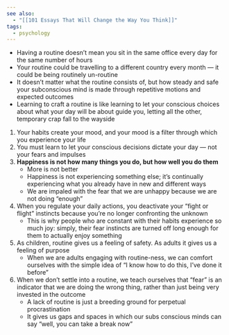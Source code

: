 ```yaml
---
see also:
  - "[[101 Essays That Will Change the Way You Think]]"
tags:
  - psychology
---
```


- Having a routine doesn’t mean you sit in the same office every day for the same number of hours
- Your routine could be travelling to a different country every month — it could be being routinely un-routine
- It doesn’t matter what the routine consists of, but how steady and safe your subconscious mind is made through repetitive motions and expected outcomes
- Learning to craft a routine is like learning to let your conscious choices about what your day will be about guide you, letting all the other, temporary crap fall to the wayside

1. Your habits create your mood, and your mood is a filter through which you experience your life
2. You must learn to let your conscious decisions dictate your day — not your fears and impulses
3. **Happiness is not how many things you do, but how well you do them**
   - More is not better
   - Happiness is not experiencing something else; it’s continually experiencing what you already have in new and different ways
   - We are impaled with the fear that we are unhappy because we are not doing “enough”
4. When you regulate your daily actions, you deactivate your “fight or flight” instincts because you’re no longer confronting the unknown
   - This is why people who are constant with their habits experience so much joy: simply, their fear instincts are turned off long enough for them to actually enjoy something
5. As children, routine gives us a feeling of safety. As adults it gives us a feeling of purpose
   - When we are adults engaging with routine-ness, we can comfort ourselves with the simple idea of “I know how to do this, I’ve done it before”
6. When we don’t settle into a routine, we teach ourselves that “fear” is an indicator that we are doing the wrong thing, rather than just being very invested in the outcome
   - A lack of routine is just a breeding ground for perpetual procrastination
   - It gives us gaps and spaces in which our subs conscious minds can say “well, you can take a break now”
